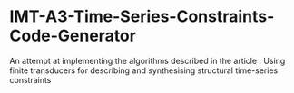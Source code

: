 # IMT-A3-Time-Series-Constraints-Code-Generator
An attempt at implementing the algorithms described in the article : Using finite transducers for describing and synthesising structural time-series constraints
